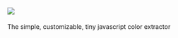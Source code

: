 # ![](http://lucasbonomi.com/projects/colorify/colorify_logo.svg)
The simple, customizable, tiny javascript color extractor

